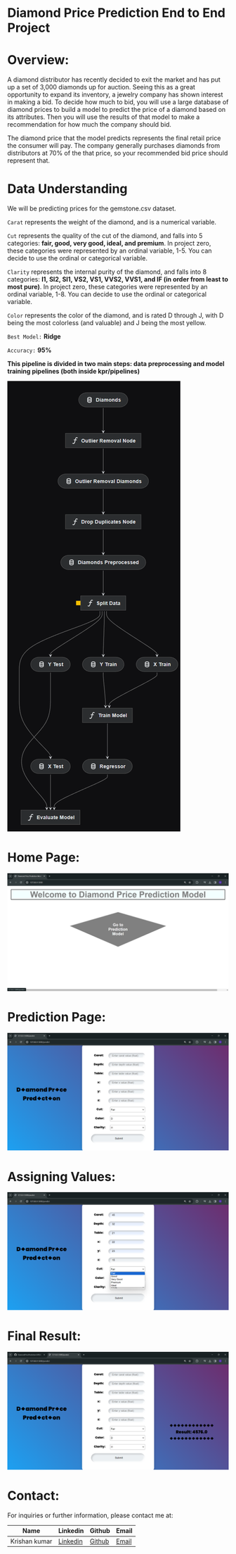 # Diamond Price Prediction End to End Project

# Overview:

A diamond distributor has recently decided to exit the market and has put up a set of 3,000 diamonds up for auction. Seeing this as a great opportunity to expand its inventory, a jewelry company has shown interest in making a bid. To decide how much to bid, you will use a large database of diamond prices to build a model to predict the price of a diamond based on its attributes. Then you will use the results of that model to make a recommendation for how much the company should bid.

The diamond price that the model predicts represents the final retail price the consumer will pay. The company generally purchases diamonds from distributors at 70% of the that price, so your recommended bid price should represent that.

# Data Understanding
We will be predicting prices for the gemstone.csv dataset.

`Carat` represents the weight of the diamond, and is a numerical variable. 

`Cut` represents the quality of the cut of the diamond, and falls into 5 categories: **fair, good, very good, ideal, and premium**. In project zero, these categories were represented by an ordinal variable, 1-5. You can decide to use the ordinal or categorical variable. 

`Clarity` represents the internal purity of the diamond, and falls into 8 categories: **I1, SI2, SI1, VS2, VS1, VVS2, VVS1, and IF (in order from least to most pure)**. In project zero, these categories were represented by an ordinal variable, 1-8. You can decide to use the ordinal or categorical variable. 

`Color` represents the color of the diamond, and is rated D through J, with D being the most colorless (and valuable) and J being the most yellow.

`Best Model:`  **Ridge**

`Accuracy:` **95%**


**This pipeline is divided in two main steps: data preprocessing and model training pipelines (both inside kpr/pipelines)**

<img src = "https://github.com/KRISHANKUMARPRAJAPAT/DiamondPricePrediction1/blob/main/img/pipeline.png" alt="MLBC">

# Home Page:
<img src = "https://github.com/KRISHANKUMARPRAJAPAT/DiamondPricePrediction1/blob/main/img/home_page.png" alt="MLBC">

# Prediction Page:
<img src = "https://github.com/KRISHANKUMARPRAJAPAT/DiamondPricePrediction1/blob/main/img/prediction_page.png" alt="MLBC">

# Assigning Values:
<img src = "https://github.com/KRISHANKUMARPRAJAPAT/DiamondPricePrediction1/blob/main/img/assigning_values.png" alt="MLBC">

# Final Result:
<img src = "https://github.com/KRISHANKUMARPRAJAPAT/DiamondPricePrediction1/blob/main/img/final_result.png" alt="MLBC">

# Contact:
For inquiries or further information, please contact me at:

|Name| Linkedin | Github | Email |
|-|-|-|-|
|Krishan kumar| [Linkedin](www.linkedin.com/in/krishan-kumar-451002262) | [Github](https://github.com/KRISHANKUMARPRAJAPAT) | [Email](krishnakumarprajapat366@gmail.com)
